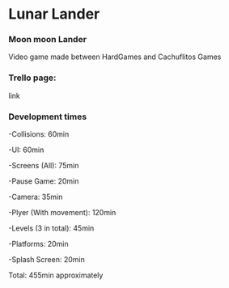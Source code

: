 <h1>Lunar Lander</h1>

<h3>Moon moon Lander</h3>

<p>Video game made between HardGames and Cachuflitos Games</p>

<h3>Trello page:</h3><a><p>link</p></a>

<h3>Development times</h3>

<p>-Collisions: 60min</p>
<p>-UI: 60min</p>
<p>-Screens (All): 75min</p>
<p>-Pause Game: 20min</p>
<p>-Camera: 35min</p>
<p>-Plyer (With movement): 120min</p>
<p>-Levels (3 in total): 45min</p>
<p>-Platforms: 20min</p>
<p>-Splash Screen: 20min</p>

<p>Total: 455min approximately</p>